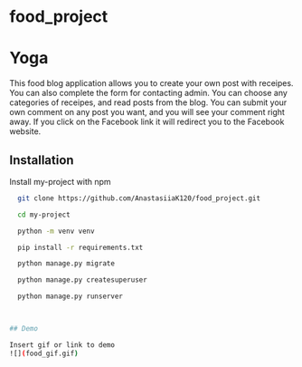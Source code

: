 # food_project



# Yoga



This food blog application allows you to create your own post with receipes. You can also complete the form for contacting admin. 
You can choose any categories of receipes, and read posts from the blog.
You can submit your own comment on any post you want, and you will see your comment right away. If you click on the Facebook link it will redirect you to the Facebook website.



## Installation

Install my-project with npm

```bash
  git clone https://github.com/AnastasiiaK120/food_project.git

  cd my-project

  python -m venv venv

  pip install -r requirements.txt

  python manage.py migrate

  python manage.py createsuperuser

  python manage.py runserver



## Demo

Insert gif or link to demo
![](food_gif.gif)




